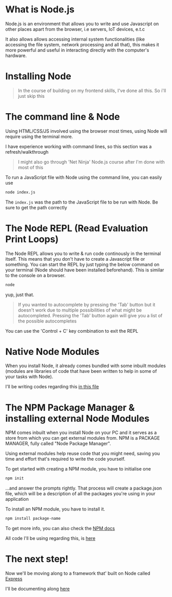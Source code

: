 # What is Node.js

Node.js is an environment that allows you to write and use Javascript on other places apart from the browser, i.e servers, IoT devices, e.t.c

It also allows allows accessing internal system functionalities (like accessing the file system, network processing and all that), this makes it more powerful and useful in interacting directly with the computer's hardware.

# Installing Node

> In the course of building on my frontend skills, I've done all this. So i'll just skip this

# The command line & Node

Using HTML/CSS/JS involved using the browser most times, using Node will require using the terminal more.

I have experience working with command lines, so this section was a refresh/walkthrough

> I might also go through 'Net Ninja' Node.js course after I'm done with most of this

To run a JavaScript file with Node using the command line, you can easily use
```bash
node index.js
```

The `index.js` was the path to the JavaScript file to be run with Node. Be sure to get the path correctly

# The Node REPL (Read Evaluation Print Loops)

The Node REPL allows you to write & run code continously in the terminal itself. This means that you don't have to create a Javascript file or something. You can start the REPL by just typing the below command on your terminal (Node should have been installed beforehand). This is similar to the console on a browser.

```bash
node
```

yup, just that.

> If you wanted to autocomplete by pressing the 'Tab' button but it doesn't work due to multiple possibilities of what might be autocompleted. Pressing the 'Tab' button again will give you a list of the possible autocompletes

You can use the 'Control + C' key combination to exit the REPL

# Native Node Modules

When you install Node, it already comes bundled with some inbuilt modules (modules are libraries of code that have been written to help in some of your tasks with Node).

I'll be writing codes regarding this [in this file](./nativeNodeModules.js)

# The NPM Package Manager & installing external Node Modules

NPM comes inbuilt when you install Node on your PC and it serves as a store from which you can get external modules from. NPM is a PACKAGE MANAGER, fully called "Node Package Manager".

Using external modules help reuse code that you might need, saving you time and effort that's required to write the code yourself.

To get started with creating a NPM module, you have to initialise one
```bash
npm init
```

...and answer the prompts rightly. That process will create a package.json file, which will be a description of all the packages you're using in your application

To install an NPM module, you have to install it. 
```bash
npm install package-name
```

To get more info, you can also check the [NPM docs](https://www.npmjs.com/) 

All code I'll be using regarding this, is [here](./NPM%20Modules/index.js)

# The next step!

Now we'll be moving along to a framework that' built on Node called [Express](https://expressjs.com/)

I'll be documenting along [here](../Express/README.md)